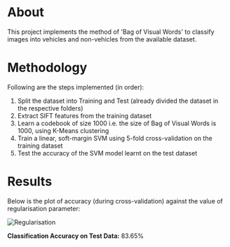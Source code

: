 # About
This project implements the method of 'Bag of Visual Words' to classify images into vehicles and non-vehicles from the available dataset.


# Methodology
Following are the steps implemented (in order):
1. Split the dataset into Training and Test (already divided the dataset in the respective folders)
1. Extract SIFT features from the training dataset
1. Learn a codebook of size 1000 i.e. the size of Bag of Visual Words is 1000, using K-Means clustering
1. Train a linear, soft-margin SVM using 5-fold cross-validation on the training dataset
1. Test the accuracy of the SVM model learnt on the test dataset

# Results
Below is the plot of accuracy (during cross-validation) against the value of regularisation parameter: <br/>

![Regularisation](https://github.com/adityajain07/Bag-of-Visual-Words_Classification/blob/master/Regularisation.png) <br/>


**Classification Accuracy on Test Data:** 83.65%


